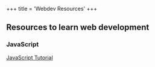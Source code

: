 +++
title = 'Webdev Resources'
+++

## Resources to learn web development

### JavaScript

[JavaScript Tutorial](https://www.javascripttutorial.net/) 
